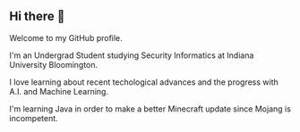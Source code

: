 ## Hi there 👋

Welcome to my GitHub profile.

I'm an Undergrad Student studying Security Informatics at Indiana University Bloomington.

I love learning about recent techological advances and the progress with A.I. and Machine Learning.

I'm learning Java in order to make a better Minecraft update since Mojang is incompetent.
